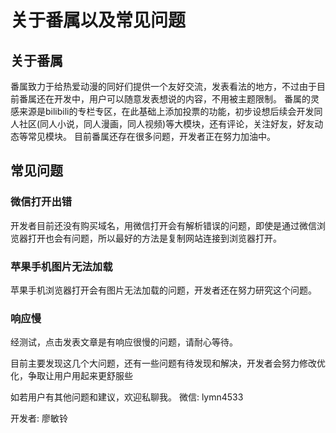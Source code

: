 关于番属以及常见问题
=== 
## 关于番属

番属致力于给热爱动漫的同好们提供一个友好交流，发表看法的地方，不过由于目前番属还在开发中，用户可以随意发表想说的内容，不用被主题限制。
番属的灵感来源是bilibili的专栏专区，在此基础上添加投票的功能，初步设想后续会开发同人社区(同人小说，同人漫画，同人视频)等大模块，还有评论，关注好友，好友动态等常见模块。
目前番属还存在很多问题，开发者正在努力加油中。

## 常见问题

### 微信打开出错

开发者目前还没有购买域名，用微信打开会有解析错误的问题，即使是通过微信浏览器打开也会有问题，所以最好的方法是复制网站连接到浏览器打开。

### 苹果手机图片无法加载
苹果手机浏览器打开会有图片无法加载的问题，开发者还在努力研究这个问题。

### 响应慢
经测试，点击发表文章是有响应很慢的问题，请耐心等待。

目前主要发现这几个大问题，还有一些问题有待发现和解决，开发者会努力修改优化，争取让用户用起来更舒服些

如若用户有其他问题和建议，欢迎私聊我。
微信: lymn4533


开发者: 廖敏铃
